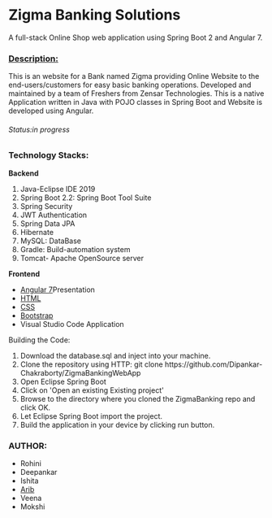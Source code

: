 <h1><b>Zigma Banking Solutions</b></h1>
<p>A full-stack Online Shop web application using Spring Boot 2 and Angular 7.</p>
<h3><u>Description:</h3></u>
<p>This is an website for a Bank named Zigma providing Online Website to the end-users/customers for easy basic banking operations. Developed and maintained by a team of Freshers from Zensar Technologies. This is a native Application written in Java with POJO classes in Spring Boot and Website is developed using Angular.<p>

<h6>Status:in progress</h6>

<h3>Technology Stacks:</h3>
<b>Backend</b>
<ol><li>Java-Eclipse IDE 2019</li>
<li>Spring Boot 2.2: Spring Boot Tool Suite</li>
<li>Spring Security</li>
<li>JWT Authentication</li>
<li>Spring Data JPA</li>
<li>Hibernate</li>
<li>MySQL: DataBase</li>
<li>Gradle: Build-automation system</li>
<li>Tomcat- Apache OpenSource server</li></ol>
<b>Frontend</b>
<ul><li><a href="https://angular.io
">Angular 7</a>Presentation</li>
<li><a href="https://html.com">HTML</a></li>
<li><a href="https://www.w3schools.com › css › css_intro
">CSS</a></li>
<li><a href="https://getbootstrap.com">Bootstrap</a></li>
<li>Visual Studio Code Application</li></ul

<h3>Building the Code:</h3>

<ol><li>Download the database.sql and inject into your machine.
<li>Clone the repository using HTTP: git clone https://github.com/Dipankar-Chakraborty/ZigmaBankingWebApp</li>
<li>Open Eclipse Spring Boot</li>
<li>Click on 'Open an existing Existing project'</li>
<li>Browse to the directory where you cloned the ZigmaBanking repo and click OK.</li>
<li>Let Eclipse Spring Boot import the project.</li>
<li>Build the application in your device by clicking run button.</li></ol>

<h3>AUTHOR:</h3>

<ul><li>Rohini</li>
<li>Deepankar</li>
<li>Ishita</li>
<li><a href="https://github.com/freakster22">Arib</a></li>
<li>Veena</li>
<li>Mokshi</li></ul>
